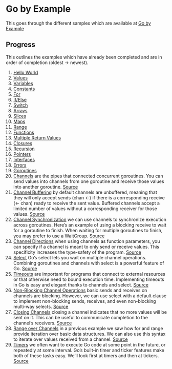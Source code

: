 # Go by Example

This goes through the different samples which are available at [Go by Example](https://gobyexample.com/)

## Progress

This outlines the examples which have already been completed and are in order of completion (oldest -> newest).
1. [Hello World](https://gobyexample.com/hello-world)
2. [Values](https://gobyexample.com/values)
3. [Variables](https://gobyexample.com/variables)
4. [Constants](https://gobyexample.com/constants)
5. [For](https://gobyexample.com/for)
6. [If/Else](https://gobyexample.com/if-else)
7. [Switch](https://gobyexample.com/switch)
8. [Arrays](https://gobyexample.com/arrays)
9. [Slices](https://gobyexample.com/slices)
10. [Maps](https://gobyexample.com/maps)
11. [Range](https://gobyexample.com/range)
12. [Functions](https://gobyexample.com/functions)
13. [Multiple Return Values](https://gobyexample.com/multiple-return-values)
14. [Closures](https://gobyexample.com/closures)
15. [Recursion](https://gobyexample.com/recursion)
16. [Pointers](https://gobyexample.com/pointers)
17. [Interfaces](https://gobyexample.com/interfaces)
18. [Errors](https://gobyexample.com/errors)
19. [Goroutines](https://gobyexample.com/goroutines)
20. [Channels](https://gobyexample.com/channels) are the pipes that connected concurrent goroutines. You can send values
into channels from one goroutine and receive those values into another goroutine. [Source](/main/channels.go)
21. [Channel Buffering](https://gobyexample.com/channel-buffering) by default channels are unbuffered, meaning that they 
will only accept sends (chan <-) if there is a corresponding receive (<- chan) ready to receive the sent value. Buffered 
channels accept a limited number of values without a corresponding receiver for those values. [Source](/main/channel-buffering.go)
22. [Channel Synchronization](https://gobyexample.com/channel-synchronization) we can use channels to synchronize execution 
across goroutines. Here’s an example of using a blocking receive to wait for a goroutine to finish. When waiting for 
multiple goroutines to finish, you may prefer to use a WaitGroup. [Source](/main/channel-synchronization.go)
23. [Channel Directions](https://gobyexample.com/channel-directions) when using channels as function parameters, you can 
specify if a channel is meant to only send or receive values. This specificity increases the type-safety of the program.
[Source](/main/channel-directions.go)
24. [Select](https://gobyexample.com/select) Go’s select lets you wait on multiple channel operations. Combining goroutines 
and channels with select is a powerful feature of Go. [Source](/main/select.go)
25. [Timeouts](https://gobyexample.com/timeouts) are important for programs that connect to external resources or that 
otherwise need to bound execution time. Implementing timeouts in Go is easy and elegant thanks to channels and select.
[Source](/main/timeouts.go)
26. [Non-Blocking Channel Operations](https://gobyexample.com/non-blocking-channel-operations) basic sends and receives 
on channels are blocking. However, we can use select with a default clause to implement non-blocking sends, receives, 
and even non-blocking multi-way selects. [Source](/main/non-blocking-channel-operations.go)
27. [Closing Channels](https://gobyexample.com/closing-channels) closing a channel indicates that no more values will be 
sent on it. This can be useful to communicate completion to the channel’s receivers. [Source](/main/closing-channels.go)
28. [Range over Channels](https://gobyexample.com/range-over-channels) in a previous example we saw how for and range 
provide iteration over basic data structures. We can also use this syntax to iterate over values received from a channel.
[Source](/main/range-over-channels.go)
29. [Timers](https://gobyexample.com/timers) we often want to execute Go code at some point in the future, or repeatedly 
at some interval. Go’s built-in timer and ticker features make both of these tasks easy. We’ll look first at timers and 
then at tickers. [Source](/main/timers.go)
                                                                       
